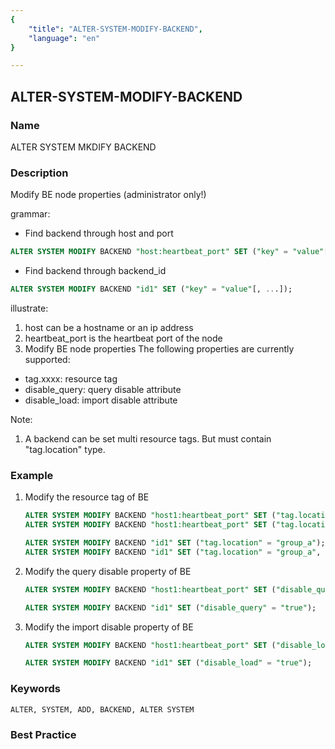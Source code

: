 ```yaml
---
{
    "title": "ALTER-SYSTEM-MODIFY-BACKEND",
    "language": "en"
}

---
```


<!--
Licensed to the Apache Software Foundation (ASF) under one
or more contributor license agreements.  See the NOTICE file
distributed with this work for additional information
regarding copyright ownership.  The ASF licenses this file
to you under the Apache License, Version 2.0 (the
"License"); you may not use this file except in compliance
with the License.  You may obtain a copy of the License at

  http://www.apache.org/licenses/LICENSE-2.0

Unless required by applicable law or agreed to in writing,
software distributed under the License is distributed on an
"AS IS" BASIS, WITHOUT WARRANTIES OR CONDITIONS OF ANY
KIND, either express or implied.  See the License for the
specific language governing permissions and limitations
under the License.
-->

## ALTER-SYSTEM-MODIFY-BACKEND

### Name

ALTER SYSTEM MKDIFY BACKEND

### Description

Modify BE node properties (administrator only!)

grammar:

- Find backend through host and port

```sql
ALTER SYSTEM MODIFY BACKEND "host:heartbeat_port" SET ("key" = "value"[, ...]);
````

- Find backend through backend_id

```sql
ALTER SYSTEM MODIFY BACKEND "id1" SET ("key" = "value"[, ...]);
````

  illustrate:

1. host can be a hostname or an ip address
2. heartbeat_port is the heartbeat port of the node
3. Modify BE node properties The following properties are currently supported:

- tag.xxxx: resource tag
- disable_query: query disable attribute
- disable_load: import disable attribute

Note:
1. A backend can be set multi resource tags. But must contain "tag.location" type.

### Example

1. Modify the resource tag of BE

    ```sql
    ALTER SYSTEM MODIFY BACKEND "host1:heartbeat_port" SET ("tag.location" = "group_a");
    ALTER SYSTEM MODIFY BACKEND "host1:heartbeat_port" SET ("tag.location" = "group_a", "tag.compute" = "c1");
    ````
   
    ```sql
    ALTER SYSTEM MODIFY BACKEND "id1" SET ("tag.location" = "group_a");
    ALTER SYSTEM MODIFY BACKEND "id1" SET ("tag.location" = "group_a", "tag.compute" = "c1");
    ````

2. Modify the query disable property of BE

    ```sql
    ALTER SYSTEM MODIFY BACKEND "host1:heartbeat_port" SET ("disable_query" = "true");
    ````
   
    ```sql
    ALTER SYSTEM MODIFY BACKEND "id1" SET ("disable_query" = "true");
    ````

3. Modify the import disable property of BE

    ```sql
    ALTER SYSTEM MODIFY BACKEND "host1:heartbeat_port" SET ("disable_load" = "true");
    ````
   
    ```sql
    ALTER SYSTEM MODIFY BACKEND "id1" SET ("disable_load" = "true");
    ````

### Keywords

    ALTER, SYSTEM, ADD, BACKEND, ALTER SYSTEM

### Best Practice

